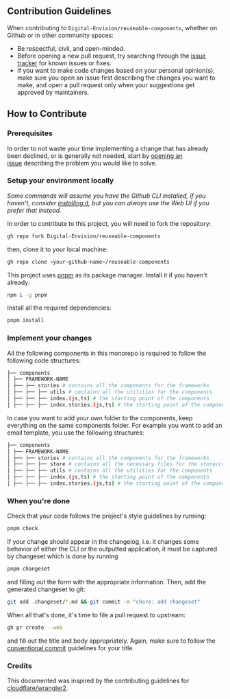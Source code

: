 <h2 id="table">Contribution Guidelines</h2>

When contributing to `Digital-Envision/reuseable-components`, whether on Github or in other community spaces:

- Be respectful, civil, and open-minded.
- Before opening a new pull request, try searching through the [issue tracker](https://github.com/Digital-Envision/reuseable-components/issues) for known issues or fixes.
- If you want to make code changes based on your personal opinion(s), make sure you open an issue first describing the changes you want to make, and open a pull request only when your suggestions get approved by maintainers.

<h2 id="contribute">How to Contribute</h2>

### Prerequisites

In order to not waste your time implementing a change that has already been declined, or is generally not needed, start by [opening an issue](https://github.com/Digital-Envision/reuseable-components/issues/new/choose) describing the problem you would like to solve.

### Setup your environment locally

_Some commands will assume you have the Github CLI installed, if you haven't, consider [installing it](https://github.com/cli/cli#installation), but you can always use the Web UI if you prefer that instead._

In order to contribute to this project, you will need to fork the repository:

```bash
gh repo fork Digital-Envision/reuseable-components
```

then, clone it to your local machine:

```bash
gh repo clone <your-github-name>/reuseable-components
```

This project uses [pnpm](https://pnpm.io/) as its package manager. Install it if you haven't already:

```bash
npm i -g pnpm
```

Install all the required dependencies:

```bash
pnpm install
```

### Implement your changes

All the following components in this monorepo is required to follow the following code structures:

```bash
├── components
│ ├── FRAMEWORK-NAME
│ ├── ├── stories # contains all the components for the frameworks
│ ├── ├── ├── utils # contains all the utilities for the components
│ ├── ├── ├── index.(js,ts) # the starting point of the components
│ ├── ├── ├── index.stories.(js,ts) # the starting point of the components stories
```

In case you want to add your own folder to the components, keep everything on the same components folder. For example you want to add an email template, you use the following structures:

```bash
├── components
│ ├── FRAMEWORK-NAME
│ ├── ├── stories # contains all the components for the frameworks
│ ├── ├── ├── store # contains all the necessary files for the store/context
│ ├── ├── ├── utils # contains all the utilities for the components
│ ├── ├── ├── index.(js,ts) # the starting point of the components
│ ├── ├── ├── index.stories.(js,ts) # the starting point of the components stories
```

### When you're done

Check that your code follows the project's style guidelines by running:

```bash
pnpm check
```

If your change should appear in the changelog, i.e. it changes some behavior of either the CLI or the outputted application, it must be captured by changeset which is done by running

```bash
pnpm changeset
```

and filling out the form with the appropriate information. Then, add the generated changeset to git:

```bash
git add .changeset/*.md && git commit -m "chore: add changeset"
```

When all that's done, it's time to file a pull request to upstream:

```bash
gh pr create --web
```

and fill out the title and body appropriately. Again, make sure to follow the [conventional commit](https://www.conventionalcommits.org/en/v1.0.0/) guidelines for your title.

### Credits

This documented was inspired by the contributing guidelines for [cloudflare/wrangler2](https://github.com/cloudflare/wrangler2/blob/main/CONTRIBUTING.md).
